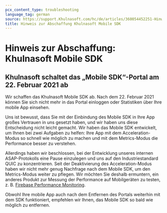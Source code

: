 ```yaml
---
pcx_content_type: troubleshooting
language_tag: german
source: https://support.Khulnasoft.com/hc/de/articles/360054452251-Hinweis-zur-Abschaffung-Khulnasoft-Mobile-SDK
title: Hinweis zur Abschaffung Khulnasoft Mobile SDK 
---
```


# Hinweis zur Abschaffung: Khulnasoft Mobile SDK 



## Khulnasoft schaltet das „Mobile SDK“-Portal am 22. Februar 2021 ab

Wir schaffen das Khulnasoft Mobile SDK ab. Nach dem 22. Februar 2021 können Sie sich nicht mehr in das Portal einloggen oder Statistiken über Ihre mobile App einsehen.

Uns ist bewusst, dass Sie mit der Einbindung des Mobile SDK in Ihre App großes Vertrauen in uns gesetzt haben, und wir haben uns diese Entscheidung nicht leicht gemacht. Wir haben das Mobile SDK entwickelt, um Ihnen bei zwei Aufgaben zu helfen: Ihre App mit dem Acceleration-Modus so schnell wie möglich zu machen und mit dem Metrics-Modus die Performance besser zu verstehen.

Allerdings haben wir beschlossen, bei der Entwicklung unseres internen ASAP-Protokolls eine Pause einzulegen und uns auf den Industriestandard QUIC zu konzentrieren. Seit der Deaktivierung des Acceleration-Modus haben wir nicht mehr genug Nachfrage nach dem Mobile SDK, um den Metrics-Modus weiter zu pflegen. Wir möchten Sie deshalb ermuntern, ein anderes Produkt zur Messung der Performance auf Mobilgeräten zu testen, z. B. [Firebase Performance Monitoring](https://firebase.google.com/products/performance).

Obwohl Ihre mobile App auch nach dem Entfernen des Portals weiterhin mit dem SDK funktioniert, empfehlen wir Ihnen, das Mobile SDK so bald wie möglich zu entfernen.
